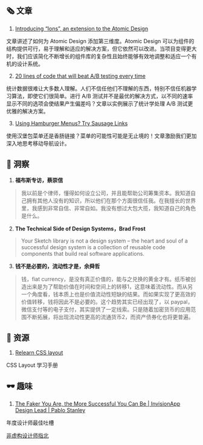 ##  🗞 文章

1. [Introducing “Ions”, an extension to the Atomic Design](https://www.cjcid.com/articles/ions-introduction/)

文章讲述了如何为 Atomic Design 添加第三维度。Atomic Design 可以为组件的结构提供可行，易于理解和适应的解决方案，但它依然可以改进。当项目变得更大时，我们应该简化不断增长的组件库的复杂性且始终能够有效地调整和适应一个有机的设计系统。

2. [20 lines of code that will beat A/B testing every time](http://stevehanov.ca/blog/?id=132)

统计数据很难让大多数人理解。人们不信任他们不理解的东西，特别不信任机器学习算法，即使它们很简单。进行 A/B 测试并不是最优的解决方式，以不同的速率显示不同的选项会使结果产生偏差吗？文章以实例展示了统计学处理 A/B 测试更优雅的解决方案。

3. [Using Hamburger Menus? Try Sausage Links](https://bradleytaunt.com/hamburger-menu-alternative/)

使用汉堡包菜单还是香肠链接？菜单的可能性可能是无止境的！文章激励我们更加深入地思考移动导航设计。

## 💬 洞察

1. **福布斯专访，蔡崇信**

> 我以前是个律师，懂得如何设立公司，并且能帮助公司筹集资本。我知道自己拥有其他人没有的知识，所以他们在那个方面很信任我。在我擅长的世界里，我感到非常自信、非常自如。我没有想过大包大揽，我知道自己的角色是什么。

2. **The Technical Side of Design Systems，Brad Frost**

> Your Sketch library is not a design system – the heart and soul of a successful design system is a collection of reusable code components that build real software applications.

3. **钱不是必要的，流动性才是，余舜哲**

> 钱，fiat currency，是没有真正价值的，能与之兑换的黄金才有。纸币被创造出来是为了帮助价值在时间和空间上的转移1，这意味着流动性。而从另一个角度看，钱本质上也是价值流动性短缺的结果。而如果实现了更高效的价值转移，钱将因此不是必要的。这个趋势其实已经出现了，以 paypal，微信支付等的电子支付，其实提供了一定线索。只是随着加密货币的应用范围不断拓展，将出现流动性更高的流通货币2，而资产债券化也将更普遍。

## 💎 资源

1. [Relearn CSS layout](https://every-layout.dev/)

CSS Layout 学习手册

## 🕶 趣味

1. [The Faker You Are, the More Successful You Can Be | InvisionApp Design Lead | Pablo Stanley](https://www.youtube.com/watch?v=bEg5ySTUGxE&feature=youtu.be)

年度设计师最佳吐槽

[非虚构设计师指北](https://www.yuque.com/lynnete/design)